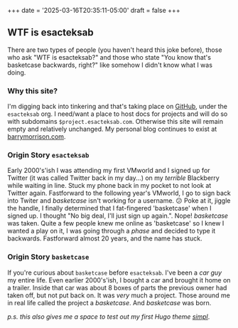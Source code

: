 +++
date = '2025-03-16T20:35:11-05:00'
draft = false
+++

## WTF is esacteksab

There are two types of people (you haven't heard this joke before), those who
ask "WTF is esacteksab?" and those who state "You know that's basketcase
backwards, right?" like somehow I didn't know what I was doing.

### Why this site?

I'm digging back into tinkering and that's taking place on
[GitHub](https://github.com/esacteksab), under the `esacteksab` org. I need/want
a place to host docs for projects and will do so with subdomains
`$project.esacteksab.com`. Otherwise this site will remain empty and relatively
unchanged. My personal blog continues to exist at
[barrymorrison.com](https://barrymorrison.com).

### Origin Story `esacteksab`

Early 2000's'ish I was attending my first VMworld and I signed up for Twitter
(it was called Twitter back in my day...) on my _terrible_ Blackberry while
waiting in line. Stuck my phone back in my pocket to not look at Twitter again.
Fastforward to the following year's VMworld, I go to sign back into Twiter and
_basketcase_ isn't working for a username. :confused: Poke at it, jiggle the
handle, I finally determined that I fat-fingered 'basketcase' when I signed up.
I thought "No big deal, I'll just sign up again.". Nope! _basketcase_ was taken.
Quite a few people knew me online as 'basketcase' so I knew I wanted a play on
it, I was going through a _phase_ and decided to type it backwards. Fastforward
almost 20 years, and the name has stuck.

### Origin Story `basketcase`

If you're curious about `basketcase` before `esacteksab`. I've been a _car guy_
my entire life. Even earlier 2000's'ish, I bought a car and brought it home on a
trailer. Inside that car was about 8 boxes of parts the previous owner had taken
off, but not put back on. It was _very_ much a project. Those around me in real
life called the project a _basketcase_. And _basketcase_ was born.

_p.s. this also gives me a space to test out my first Hugo theme
[simpl](https://github.com/esacteksab/simpl)_.
